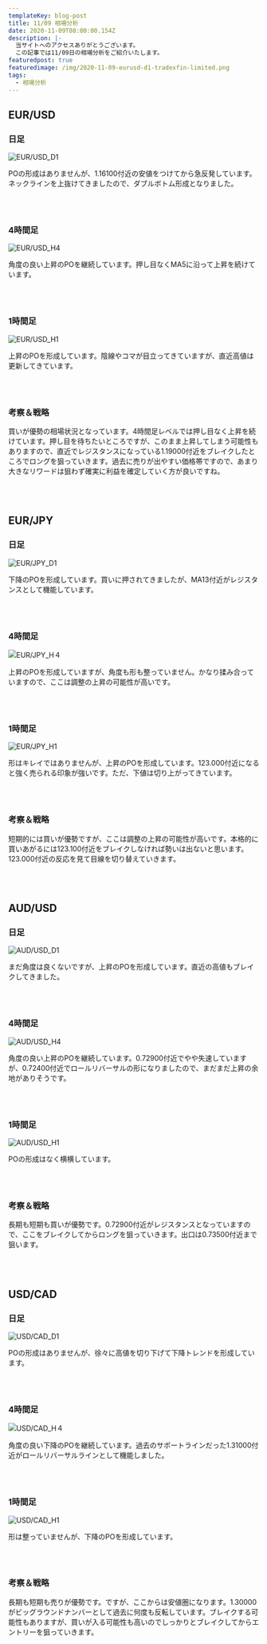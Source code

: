 ```yaml
---
templateKey: blog-post
title: 11/09 相場分析
date: 2020-11-09T08:00:00.154Z
description: |-
  当サイトへのアクセスありがとうございます。
  この記事では11/09日の相場分析をご紹介いたします。
featuredpost: true
featuredimage: /img/2020-11-09-eurusd-d1-tradexfin-limited.png
tags:
  - 相場分析
---
```

## EUR/USD

### 日足

![EUR/USD_D1](/img/2020-11-09-eurusd-d1-tradexfin-limited.png)

POの形成はありませんが、1.16100付近の安値をつけてから急反発しています。ネックラインを上抜けてきましたので、ダブルボトム形成となりました。

<br/>
<br/>

### 4時間足

![EUR/USD_H4](/img/2020-11-09-eurusd-h4-tradexfin-limited.png)

角度の良い上昇のPOを継続しています。押し目なくMA5に沿って上昇を続けています。

<br/>
<br/>

### 1時間足

![EUR/USD_H1](/img/2020-11-09-eurusd-h1-tradexfin-limited.png)

上昇のPOを形成しています。陰線やコマが目立ってきていますが、直近高値は更新してきています。

<br/>
<br/>

### 考察＆戦略

買いが優勢の相場状況となっています。4時間足レベルでは押し目なく上昇を続けています。押し目を待ちたいところですが、このまま上昇してしまう可能性もありますので、直近でレジスタンスになっている1.19000付近をブレイクしたところでロングを狙っていきます。過去に売りが出やすい価格帯ですので、あまり大きなリワードは狙わず確実に利益を確定していく方が良いですね。

<br/>
<br/>

## EUR/JPY

### 日足

![EUR/JPY_D1](/img/2020-11-09-eurjpy-d1-tradexfin-limited.png)

下降のPOを形成しています。買いに押されてきましたが、MA13付近がレジスタンスとして機能しています。

<br/>
<br/>

### 4時間足

![EUR/JPY_H４](/img/2020-11-09-eurjpy-h4-tradexfin-limited.png)

上昇のPOを形成していますが、角度も形も整っていません。かなり揉み合っていますので、ここは調整の上昇の可能性が高いです。

<br/>
<br/>

### 1時間足

![EUR/JPY_H1](/img/2020-11-09-eurjpy-h1-tradexfin-limited.png)

形はキレイではありませんが、上昇のPOを形成しています。123.000付近になると強く売られる印象が強いです。ただ、下値は切り上がってきています。

<br/>
<br/>

### 考察＆戦略

短期的には買いが優勢ですが、ここは調整の上昇の可能性が高いです。本格的に買いあがるには123.100付近をブレイクしなければ勢いは出ないと思います。123.000付近の反応を見て目線を切り替えていきます。

<br/>
<br/>

## AUD/USD

### 日足

![AUD/USD_D1](/img/2020-11-09-audusd-d1-tradexfin-limited.png)

まだ角度は良くないですが、上昇のPOを形成しています。直近の高値もブレイクしてきました。

<br/>
<br/>

### 4時間足

![AUD/USD_H4](/img/2020-11-09-audusd-h4-tradexfin-limited.png)

角度の良い上昇のPOを継続しています。0.72900付近でやや失速していますが、0.72400付近でロールリバーサルの形になりましたので、まだまだ上昇の余地がありそうです。

<br/>
<br/>

### 1時間足

![AUD/USD_H1](/img/2020-11-09-audusd-h1-tradexfin-limited.png)

POの形成はなく横横しています。

<br/>
<br/>

### 考察＆戦略

長期も短期も買いが優勢です。0.72900付近がレジスタンスとなっていますので、ここをブレイクしてからロングを狙っていきます。出口は0.73500付近まで狙います。

<br/>
<br/>

## USD/CAD

### 日足

![USD/CAD_D1](/img/2020-11-09-usdcad-d1-tradexfin-limited.png)

POの形成はありませんが、徐々に高値を切り下げて下降トレンドを形成しています。

<br/>
<br/>

### 4時間足

![USD/CAD_H４](/img/2020-11-09-usdcad-h4-tradexfin-limited.png)

角度の良い下降のPOを継続しています。過去のサポートラインだった1.31000付近がロールリバーサルラインとして機能しました。

<br/>
<br/>

### 1時間足

![USD/CAD_H1](/img/2020-11-09-usdcad-h1-tradexfin-limited.png)

形は整っていませんが、下降のPOを形成しています。

<br/>
<br/>

### 考察＆戦略

長期も短期も売りが優勢です。ですが、ここからは安値圏になります。1.30000がビッグラウンドナンバーとして過去に何度も反転しています。ブレイクする可能性もありますが、買いが入る可能性も高いのでしっかりとブレイクしてからエントリーを狙っていきます。
